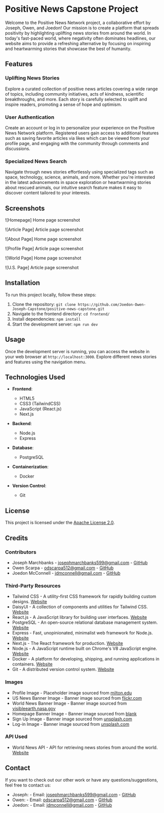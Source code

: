 # Positive News Capstone Project

Welcome to the Positive News Network project, a collaborative effort by Joseph, Owen, and Joedon! Our mission is to create a platform that spreads positivity by highlighting uplifting news stories from around the world. In today's fast-paced world, where negativity often dominates headlines, our website aims to provide a refreshing alternative by focusing on inspiring and heartwarming stories that showcase the best of humanity.

## Features

### Uplifting News Stories
Explore a curated collection of positive news articles covering a wide range of topics, including community initiatives, acts of kindness, scientific breakthroughs, and more. Each story is carefully selected to uplift and inspire readers, promoting a sense of hope and optimism.

### User Authentication
Create an account or log in to personalize your experience on the Positive News Network platform. Registered users gain access to additional features such as saving favorite articles via likes which can be viewed from your profile page, and engaging with the community through comments and discussions.

### Specialized News Search
Navigate through news stories effortlessly using specialized tags such as space, technology, science, animals, and more. Whether you're interested in the latest advancements in space exploration or heartwarming stories about rescued animals, our intuitive search feature makes it easy to discover content tailored to your interests.

## Screenshots

![Homepage] Home page screenshot

![Article Page] Article page screenshot

![About Page] Home page screenshot

![Profile Page] Article page screenshot

![World Page] Home page screenshot

![U.S. Page] Article page screenshot

## Installation

To run this project locally, follow these steps:

1. Clone the repository: `git clone https://github.com/Joedon-Owen-Joseph-Capstone/positive-news-capstone.git`
2. Navigate to the frontend directory: `cd frontend/`
3. Install dependencies: `npm install`
4. Start the development server: `npm run dev`

## Usage

Once the development server is running, you can access the website in your web browser at `http://localhost:3000`. Explore different news stories and features using the navigation menu.

## Technologies Used

- **Frontend**: 
  - HTML5
  - CSS3 (TailwindCSS)
  - JavaScript (React.js)
  - Next.js

- **Backend**: 
  - Node.js
  - Express

- **Database**: 
  - PostgreSQL

- **Containerization**: 
  - Docker

- **Version Control**: 
  - Git


## License

This project is licensed under the [Apache License 2.0](LICENSE).

## Credits

### Contributors

- Joseph Marchbanks - josephmarchbanks599@gmail.com - [GitHub](https://github.com/JPHMarchB)
- Owen Scarpa - odscarpa512@gmail.com - [GitHub](https://github.com/odscarpa)
- Joedon McConnell - jdmconnell@gmail.com - [GitHub](https://github.com/JoedyMcconn)

### Third-Party Resources

- Tailwind CSS - A utility-first CSS framework for rapidly building custom designs. [Website](https://tailwindcss.com/)
- DaisyUI - A collection of components and utilities for Tailwind CSS. [Website](https://daisyui.com/)
- React.js - A JavaScript library for building user interfaces. [Website](https://reactjs.org/)
- PostgreSQL - An open-source relational database management system. [Website](https://www.postgresql.org/)
- Express - Fast, unopinionated, minimalist web framework for Node.js. [Website](https://expressjs.com/)
- Next.js - The React framework for production. [Website](https://nextjs.org/)
- Node.js - A JavaScript runtime built on Chrome's V8 JavaScript engine. [Website](https://nodejs.org/)
- Docker - A platform for developing, shipping, and running applications in containers. [Website](https://www.docker.com/)
- Git - A distributed version control system. [Website](https://git-scm.com/)

### Images

- Profile Image - Placeholder image sourced from [milton.edu](https://www.milton.edu/wp-content/uploads/2019/11/avatar-placeholder.jpg)
- US News Banner Image - Banner image sourced from [flickr.com](https://flic.kr/p/nE3N2P)
- World News Banner Image - Banner image sourced from [visibleearth.nasa.gov](https://visibleearth.nasa.gov/images/149388/yellow-sea-night-lights/149390l)
- Homepage Banner Image - Banner image sourced from [blank](blank)
- Sign Up Image - Banner image sourced from [unsplash.com](https://unsplash.com/photos/white-good-news-is-coming-paper-on-wall-XmMsdtiGSfo)
- Log-in Image - Banner image sourced from [unsplash.com](https://unsplash.com/photos/bundle-of-newspaper-on-table-Mwuod2cm8g4)

### API Used

- World News API - API for retrieving news stories from around the world. [Website](https://worldnewsapi.com/)

## Contact

If you want to check out our other work or have any questions/suggestions, feel free to contact us:

- Joseph: - Email: josephmarchbanks599@gmail.com - [GitHub](https://github.com/JPHMarchB)
- Owen: - Email: odscarpa512@gmail.com - [GitHub](https://github.com/odscarpa)
- Joedon: - Email: jdmconnell@gmail.com - [GitHub](https://github.com/JoedyMcconn)
